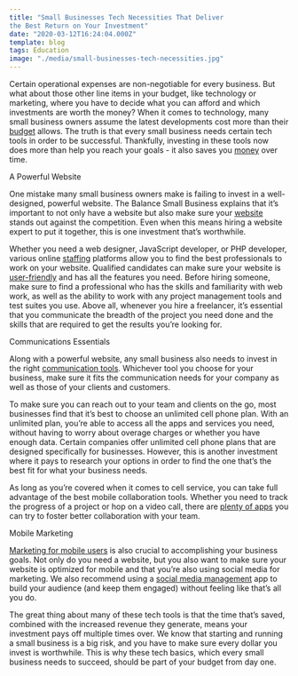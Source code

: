 ```yaml
---
title: "Small Businesses Tech Necessities That Deliver 
the Best Return on Your Investment"
date: "2020-03-12T16:24:04.000Z"
template: blog
tags: Education
image: "./media/small-businesses-tech-necessities.jpg"
---
```


Certain operational expenses are non-negotiable for every business. But what about those other line items in your budget, like technology or marketing, where you have to decide what you can afford and which investments are worth the money? When it comes to technology, many small business owners assume the latest developments cost more than their [budget](https://www.freshbooks.com/blog/the-5-step-plan-to-creating-a-balanced-business-budget) allows. The truth is that every small business needs certain tech tools in order to be successful. Thankfully, investing in these tools now does more than help you reach your goals - it also saves you [money](https://www.huffpost.com/entry/how-small-businesses-can-_6_b_10941926) over time.


<title-2>A Powerful Website</title-2>

One mistake many small business owners make is failing to invest in a well-designed, powerful website. The Balance Small Business explains that it’s important to not only have a website but also make sure your [website](https://www.thebalancesmb.com/reasons-small-business-website-2948414) stands out against the competition. Even when this means hiring a website expert to put it together, this is one investment that’s worthwhile. 

Whether you need a web designer, JavaScript developer, or PHP developer, various online [staffing](https://www.upwork.com/) platforms allow you to find the best professionals to work on your website. Qualified candidates can make sure your website is [user-friendly](https://blog.marketo.com/2018/06/8-ways-make-website-user-friendly.html) and has all the features you need. Before hiring someone, make sure to find a professional who has the skills and familiarity with web work, as well as the ability to work with any project management tools and test suites you use. Above all, whenever you hire a freelancer, it’s essential that you communicate the breadth of the project you need done and the skills that are required to get the results you’re looking for.

<title-2>Communications Essentials</title-2>

Along with a powerful website, any small business also needs to invest in the right [communication tools](https://www.eztalks.com/unified-communications/business-communication-tools.html). Whichever tool you choose for your business, make sure it fits the communication needs for your company as well as those of your clients and customers.

To make sure you can reach out to your team and clients on the go, most businesses find that it’s best to choose an unlimited cell phone plan. With an unlimited plan, you’re able to access all the apps and services you need, without having to worry about overage charges or whether you have enough data. Certain companies offer unlimited cell phone plans that are designed specifically for businesses. However, this is another investment where it pays to research your options in order to find the one that’s the best fit for what your business needs. 

As long as you’re covered when it comes to cell service, you can take full advantage of the best mobile collaboration tools. Whether you need to track the progress of a project or hop on a video call, there are [plenty of apps](https://www.chanty.com/blog/best-team-collaboration-apps/) you can try to foster better collaboration with your team.  

<title-2>Mobile Marketing</title-2>

[Marketing for mobile users](https://www.business.com/articles/megan-totka-mobile-marketing/) is also crucial to accomplishing your business goals. Not only do you need a website, but you also want to make sure your website is optimized for mobile and that you’re also using social media for marketing. We also recommend using a [social media management](https://www.entrepreneur.com/article/279338) app to build your audience (and keep them engaged) without feeling like that’s all you do. 

The great thing about many of these tech tools is that the time that’s saved, combined with the increased revenue they generate, means your investment pays off multiple times over. We know that starting and running a small business is a big risk, and you have to make sure every dollar you invest is worthwhile. This is why these tech basics, which every small business needs to succeed, should be part of your budget from day one.






